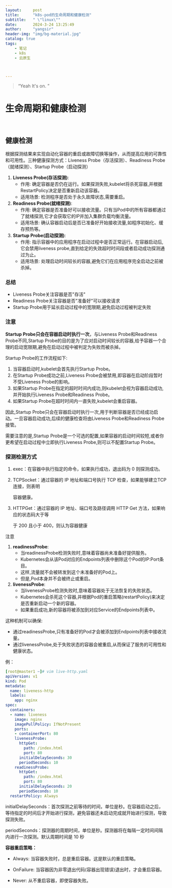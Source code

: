 ```yaml
---
layout:     post
title:      "k8s-pod的生命周期和健康检测"
subtitle:   " \"linux\""
date:       2024-3-24 13:25:49
author:     "yangsir"
header-img: "img/bg-material.jpg"
catalog: true
tags:
    - 笔记
    - k8s
    - 云原生



---
```


> “Yeah It's on. ”


<p id = "build"></p>

# 生命周期和健康检测

​		

## 健康检测

根据探测结果来实现自动化容器的重启或故障切换等操作，从而提高应用的可靠性和可用性。三种健康探测方式：Liveness Probe（存活探测）、Readiness Probe（就绪探测）、Startup Probe（启动探测）

1. **Liveness Probe(存活探测)**:
   - 作用: 确定容器是否仍在运行。如果探测失败,kubelet将杀死容器,并根据RestartPolicy决定是否重新启动该容器。
   - 适用场景: 检测程序是否处于永久故障状态,需要重启。
2. **Readiness Probe(就绪探测)**:
   - 作用: 确定容器是否准备好可以接收流量。只有当Pod中的所有容器都通过了就绪探测,它才会获取它的IP并加入集群负载均衡流量。
   - 适用场景: 确认容器启动后是否已准备好开始接收流量,如程序初始化、缓存预热等。
3. **Startup Probe(启动探测)**:
   - 作用: 指示容器中的应用程序在启动过程中是否正常运行。在容器启动后,它会禁用liveness probe,直到给定的失效超时时间段或者启动成功探测通过为止。
   - 适用场景: 处理启动时间较长的容器,避免它们在应用程序完全启动之前被杀掉。

### 总结

- Liveness Probe关注容器是否"存活"
- Readiness Probe关注容器是否"准备好"可以接收请求
- Startup Probe用于延长启动过程中的宽限期,避免启动过程被判定失败

### 注意

**Startup Probe只会在容器启动时执行一次**，与Liveness Probe和Readiness Probe不同,Startup Probe的目的是为了应对启动时间较长的容器,给予容器一个合理的启动宽限期,避免在启动过程中被判定为失败而被杀掉。

Startup Probe的工作流程如下:

1. 当容器启动时,kubelet会首先执行Startup Probe。
2. 在Startup Probe成功之前,Liveness Probe会被禁用,即容器在启动阶段暂时不受Liveness Probe的影响。
3. 如果Startup Probe在指定的超时时间内成功,则kubelet会视为容器启动成功,并开始执行Liveness Probe和Readiness Probe。
4. 如果Startup Probe在超时时间内一直失败,kubelet会重启容器。

因此,Startup Probe只会在容器启动时执行一次,用于判断容器是否已经成功启动。一旦容器启动成功,后续的健康检查将由Liveness Probe和Readiness Probe接管。

需要注意的是,Startup Probe是一个可选的配置,如果容器的启动时间较短,或者你更希望在启动过程中立即执行Liveness Probe,则可以不配置Startup Probe。

### 探测检测方式



1. exec：在容器中执行指定的命令，如果执行成功，退出码为 0 则探测成功。

2. TCPSocket：通过容器的 IP 地址和端口号执行 TCP 检查，如果能够建立TCP 连接，则表明 

   容器健康。 

3. HTTPGet：通过容器的 IP 地址、端口号及路径调用 HTTP Get 方法，如果响应的状态码大于等

   于 200 且小于 400，则认为容器健康 

注意

1. **readinessProbe**:
   - 当readinessProbe检测失败时,意味着容器尚未准备好提供服务。
   - Kubernetes会从该Pod对应的Endpoints列表中删除这个Pod的IP:Port条目。
   - 这样,流量就不会被转发到这个未准备好的Pod上。
   - 但是,Pod本身并不会被终止或重启。
2. **livenessProbe**:
   - 当livenessProbe检测失败时,意味着容器处于无法恢复的失败状态。
   - Kubernetes会杀死这个容器,并根据Pod的重启策略(restartPolicy)来决定是否重新启动一个新的容器。
   - 如果重启成功,新的容器将被添加到对应Service的Endpoints列表中。

这种机制可以确保:

- 通过readinessProbe,只有准备好的Pod才会被添加到Endpoints列表中接收流量。
- 通过livenessProbe,处于失败状态的容器会被重启,从而保证了服务的可用性和健康状态。



例：

```yaml
[root@master1 ~]# vim live-http.yaml
apiVersion: v1
kind: Pod
metadata:
  name: liveness-http
  labels:
    app: nginx
spec:
  containers:
  - name: liveness
    image: nginx
    imagePullPolicy: IfNotPresent
    ports:
    - containerPort: 80
    livenessProbe:
      httpGet:
        path: /index.html
        port: 80
      initialDelaySeconds: 30
      periodSeconds: 10
    readinessProbe:
      httpGet:
        path: /index.html
        port: 80
      initialDelaySeconds: 20
      periodSeconds: 10
  restartPolicy: Always
```

initialDelaySeconds：首次探测之前等待的时间，单位是秒。在容器启动之后，等待指定的时间后才开始进行探测，避免容器还未启动完成就开始进行探测，导致探测失败。

periodSeconds：探测器的周期时间，单位是秒。探测器将在每隔一定时间间隔内进行一次探测。默认周期时间是 10 秒

**容器重启策略：**

- Always: 当容器失败时，总是重启容器。这是默认的重启策略。

- OnFailure: 当容器因为非零退出代码(容器出现错误)退出时，才会重启容器。

- Never: 从不重启容器，即使容器失败。

